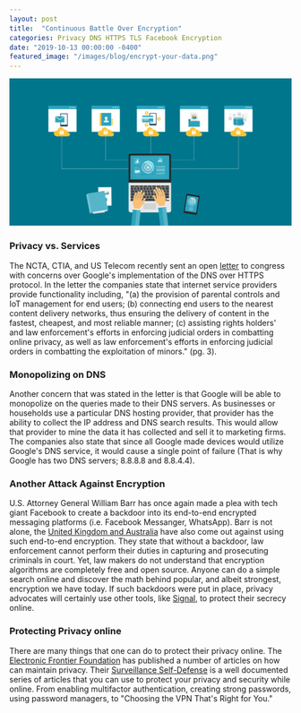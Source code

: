 ```yaml
---
layout: post
title:  "Continuous Battle Over Encryption"
categories: Privacy DNS HTTPS TLS Facebook Encryption
date: "2019-10-13 00:00:00 -0400"
featured_image: "/images/blog/encrypt-your-data.png"
---
```


![Encrypt Your Data](/images/blog/encrypt-your-data.png)

### Privacy vs. Services

The NCTA, CTIA, and US Telecom recently sent an open [letter][onct] to congress with concerns over Google's implementation of the DNS over HTTPS protocol. In the letter the companies state that internet service providers provide functionality including, "(a) the provision of parental controls and IoT management for end users; (b) connecting end users to the nearest content delivery networks, thus ensuring the delivery of content in the fastest, cheapest, and most reliable manner; (c) assisting rights holders' and law enforcement's efforts in enforcing judicial orders in combatting online privacy, as well as law enforcement's efforts in enforcing judicial orders in combatting the exploitation of minors." (pg. 3).

### Monopolizing on DNS

Another concern that was stated in the letter is that Google will be able to monopolize on the queries made to their DNS servers. As businesses or households use a particular DNS hosting provider, that provider has the ability to collect the IP address and DNS search results. This would allow that provider to mine the data it has collected and sell it to marketing firms. The companies also state that since all Google made devices would utilize Google's DNS service, it would cause a single point of failure (That is why Google has two DNS servers; 8.8.8.8 and 8.8.4.4).

### Another Attack Against Encryption

U.S. Attorney General William Barr has once again made a plea with tech giant Facebook to create a backdoor into its end-to-end encrypted messaging platforms (i.e. Facebook Messanger, WhatsApp). Barr is not alone, the [United Kingdom and Australia][eff] have also come out against using such end-to-end encryption. They state that without a backdoor, law enforcement cannot perform their duties in capturing and prosecuting criminals in court. Yet, law makers do not understand that encryption algorithms are completely free and open source. Anyone can do a simple search online and discover the math behind popular, and albeit strongest, encryption we have today. If such backdoors were put in place, privacy advocates will certainly use other tools, like [Signal][signal.org], to protect their secrecy online.

### Protecting Privacy online

There are many things that one can do to protect their privacy online. The [Electronic Frontier Foundation][eff.org] has published a number of articles on how can maintain privacy. Their [Surveillance Self-Defense][ssd] is a well documented series of articles that you can use to protect your privacy and security while online. From enabling multifactor authentication, creating strong passwords, using password managers, to "Choosing the VPN That's Right for You."




[onct]: https://www.ncta.com/sites/default/files/2019-09/Final%20DOH%20LETTER%209-19-19.pdf
[eff]: https://www.eff.org/deeplinks/2019/10/open-letter-governments-us-uk-and-australia-facebook-all-out-attack-encryption
[signal.org]: https://www.signal.org/
[eff.org]: https://www.eff.org
[ssd]: https://ssd.eff.org
